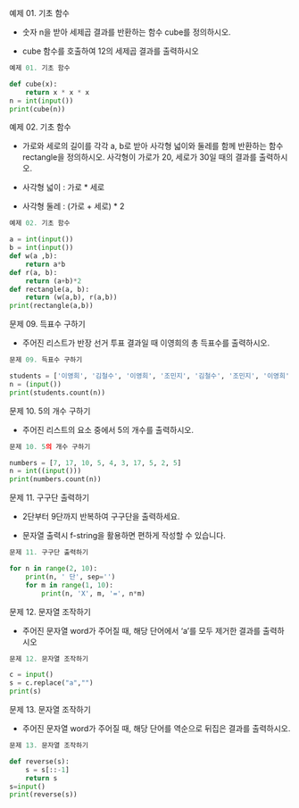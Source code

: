 예제 01. 기초 함수

- 숫자 n을 받아 세제곱 결과를 반환하는 함수 cube를 정의하시오. 

- cube 함수를 호출하여 12의 세제곱 결과를 출력하시오

```python
예제 01. 기초 함수

def cube(x):
    return x * x * x
n = int(input())
print(cube(n))
```



예제 02. 기초 함수

- 가로와 세로의 길이를 각각 a, b로 받아 사각형 넓이와 둘레를 함께 반환하는 함수 rectangle을 정의하시오.  사각형이 가로가 20, 세로가 30일 때의 결과를 출력하시오. 

- 사각형 넓이 : 가로 * 세로 

- 사각형 둘레 : (가로 + 세로) * 2

```python
예제 02. 기초 함수

a = int(input())
b = int(input())
def w(a ,b):
    return a*b
def r(a, b):
    return (a+b)*2
def rectangle(a, b):
    return (w(a,b), r(a,b))
print(rectangle(a,b))
```



문제 09. 득표수 구하기

- 주어진 리스트가 반장 선거 투표 결과일 때 이영희의 총 득표수를 출력하시오.

```python
문제 09. 득표수 구하기

students = ['이영희', '김철수', '이영희', '조민지', '김철수', '조민지', '이영희', '이영희']
n = (input())
print(students.count(n))
```



문제 10. 5의 개수 구하기

- 주어진 리스트의 요소 중에서 5의 개수를 출력하시오.

```python
문제 10. 5의 개수 구하기

numbers = [7, 17, 10, 5, 4, 3, 17, 5, 2, 5]
n = int((input()))
print(numbers.count(n))
```



문제 11. 구구단 출력하기

- 2단부터 9단까지 반복하여 구구단을 출력하세요. 

- 문자열 출력시 f-string을 활용하면 편하게 작성할 수 있습니다.

```python
문제 11. 구구단 출력하기

for n in range(2, 10):
    print(n, ' 단', sep='')
    for m in range(1, 10):
        print(n, 'X', m, '=', n*m)
```



문제 12. 문자열 조작하기

- 주어진 문자열 word가 주어질 때, 해당 단어에서 ‘a’를 모두 제거한 결과를 출력하시오

```python
문제 12. 문자열 조작하기

c = input()
s = c.replace("a","")
print(s)
```



문제 13. 문자열 조작하기

- 주어진 문자열 word가 주어질 때, 해당 단어를 역순으로 뒤집은 결과를 출력하시오.

```python
문제 13. 문자열 조작하기

def reverse(s):
    s = s[::-1]
    return s
s=input()
print(reverse(s))
```